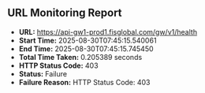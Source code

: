 ## URL Monitoring Report

- **URL:** https://api-gw1-prod1.fisglobal.com/gw/v1/health
- **Start Time:** 2025-08-30T07:45:15.540061
- **End Time:** 2025-08-30T07:45:15.745450
- **Total Time Taken:** 0.205389 seconds
- **HTTP Status Code:** 403
- **Status:** Failure
- **Failure Reason:** HTTP Status Code: 403
